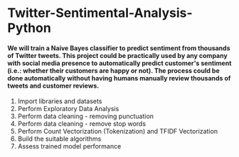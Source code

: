 # Twitter-Sentimental-Analysis-Python
#### We will train a Naive Bayes classifier to predict sentiment from thousands of Twitter tweets. This project could be practically used by any company with social media presence to automatically predict customer's sentiment (i.e.: whether their customers are happy or not). The process could be done automatically without having humans manually review thousands of tweets and customer reviews. 
1. Import libraries and datasets 
2. Perform Exploratory Data Analysis 
3. Perform data cleaning - removing punctuation 
4. Perform data cleaning - remove stop words 
5. Perform Count Vectorization (Tokenization) and TFIDF Vectorization 
6. Build the suitable algorithms 
7. Assess trained model performance
